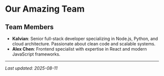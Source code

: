 # Our Amazing Team

## Team Members
- **Kalvian**: Senior full-stack developer specializing in Node.js, Python, and cloud architecture. Passionate about clean code and scalable systems.
- **Alex Chen**: Frontend specialist with expertise in React and modern JavaScript frameworks.

---
*Last updated: 2025-08-11*